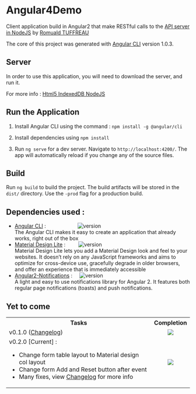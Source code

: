 # Angular4Demo

Client application build in Angular2 that make RESTful calls to the [API server in NodeJS](https://github.com/so-technology-watch/html5-indexeddb-nodejs) by [Romuald TUFFREAU](https://github.com/romwaldtff)

The core of this project was generated with [Angular CLI](https://github.com/angular/angular-cli) version 1.0.3.

## Server

In order to use this application, you will need to download the server, and run it.

For more info : [Html5 IndexedDB NodeJS](https://github.com/so-technology-watch/html5-indexeddb-nodejs)

## Run the Application

1. Install Angular CLI using the command : `npm install -g @angular/cli`

2. Install dependencies using `npm install`

3. Run `ng serve` for a dev server. Navigate to `http://localhost:4200/`. The app will automatically reload if you change any of the source files.

## Build

Run `ng build` to build the project. The build artifacts will be stored in the `dist/` directory. Use the `-prod` flag for a production build.

## Dependencies used :

* [Angular CLI](https://github.com/angular/angular-cli) :
&nbsp;&nbsp;&nbsp;&nbsp;&nbsp;&nbsp;&nbsp;&nbsp;&nbsp;&nbsp;&nbsp;&nbsp;&nbsp;&nbsp;&nbsp;&nbsp;&nbsp;&nbsp;&nbsp;&nbsp;
![version](https://img.shields.io/badge/version-1.0.3-brightgreen.svg)
<br>The Angular CLI makes it easy to create an application that already works, right out of the box
* [Material Design Lite](https://getmdl.io/) :
&nbsp;&nbsp;&nbsp;&nbsp;&nbsp;&nbsp;&nbsp;
![version](https://img.shields.io/badge/version-1.3.0-brightgreen.svg)
 <br/> Material Design Lite lets you add a Material Design look and feel to your websites. It doesn’t rely on any JavaScript frameworks and aims to optimize for cross-device use, gracefully degrade in older browsers, and offer an experience that is immediately accessible
* [Angular2-Notifications](https://github.com/flauc/angular2-notifications) :
&nbsp;&nbsp;&nbsp;
![version](https://img.shields.io/badge/version-0.7.3-brightgreen.svg)
 <br/> A light and easy to use notifications library for Angular 2. It features both regular page notifications (toasts) and push notifications.

## Yet to come

<table>
  <tbody>
    <tr>
      <th align="center">Tasks</th>
      <th align="center">Completion</th>
    </tr>
    <tr>
      <td>
        v0.1.0 (<a href="https://github.com/so-technology-watch/angular2-demo/blob/master/CHANGELOG.md">Changelog</a>)
      </td>
      <td align="center">
        <img src="http://progressed.io/bar/100?title=done" />
      </td>
    </tr>
    <tr>
      <td>
      v0.2.0 [Current] :
        <ul>
          <li>Change form table layout to Material design col layout</li>
          <li>Change form Add and Reset button after event</li>
          <li>Many fixes, view <a href="https://github.com/so-technology-watch/angular2-demo/blob/master/CHANGELOG.md">Changelog</a> for more info</li>
        </ul>
      </td>
      <td align="center">
        <img src="http://progressed.io/bar/100?title=progressing" />
      </td>
    </tr>
  </tbody>
</table>
